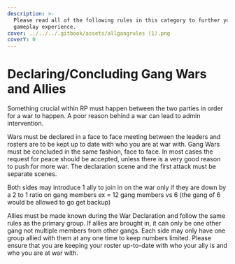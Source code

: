 ```yaml
---
description: >-
  Please read all of the following rules in this category to further your
  gameplay experience.
cover: ../../../.gitbook/assets/allgangrules (1).png
coverY: 0
---
```


# Declaring/Concluding Gang Wars and Allies

Something crucial within RP must happen between the two parties in order for a war to happen. A poor reason behind a war can lead to admin intervention.

Wars must be declared in a face to face meeting between the leaders and rosters are to be kept up to date with who you are at war with. Gang Wars must be concluded in the same fashion, face to face. In most cases the request for peace should be accepted, unless there is a very good reason to push for more war. The declaration scene and the first attack must be separate scenes.

Both sides may introduce 1 ally to join in on the war only if they are down by a 2 to 1 ratio on gang members ex = 12 gang members vs 6 (the gang of 6 would be allowed to go get backup)

Allies must be made known during the War Declaration and follow the same rules as the primary group. If allies are brought in, it can only be one other gang not multiple members from other gangs. Each side may only have one group allied with them at any one time to keep numbers limited. Please ensure that you are keeping your roster up-to-date with who your ally is and who you are at war with.
